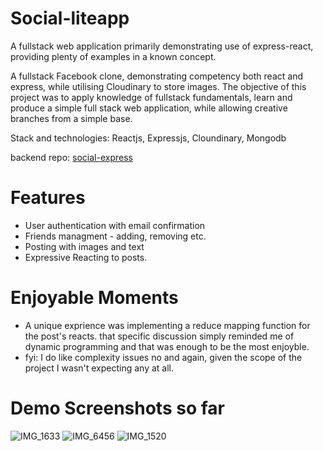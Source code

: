 # Social-liteapp
A fullstack web application primarily demonstrating use of express-react, providing plenty of examples in a known concept.

A fullstack Facebook clone, demonstrating competency both react and express, while utilising Cloudinary to store images.
The objective of this project was to apply knowledge of fullstack fundamentals, learn and produce a simple full stack web application, while allowing creative branches from a simple base.

Stack and technologies: Reactjs, Expressjs, Cloundinary, Mongodb

backend repo: [social-express](https://github.com/emcleandev/Social-express)

# Features
- User authentication with email confirmation
- Friends managment - adding, removing etc.
- Posting with images and text
- Expressive Reacting to posts.


# Enjoyable Moments
- A unique exprience was implementing a reduce mapping function for the post's reacts. that specific discussion simply reminded me of dynamic programming and that was enough to be the most enjoyble.
- fyi: I do like complexity issues no and again, given the scope of the project I wasn't expecting any at all.  

# Demo Screenshots so far 
![IMG_1633](https://user-images.githubusercontent.com/58271203/189490953-e6d5f7e6-bb5e-473d-8011-884e0a55c455.jpeg)
![IMG_6456](https://user-images.githubusercontent.com/58271203/189491067-51bd92a9-82df-4011-93ed-7b4b66556d22.jpeg)
![IMG_1520](https://user-images.githubusercontent.com/58271203/189491081-4b7c8716-1d64-438b-88e7-160b350663a7.jpeg)
